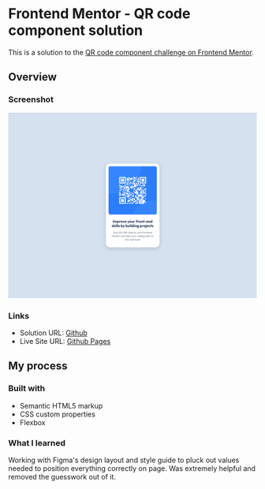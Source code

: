 # Frontend Mentor - QR code component solution

This is a solution to the [QR code component challenge on Frontend Mentor](https://www.frontendmentor.io/challenges/qr-code-component-iux_sIO_H).

## Overview

### Screenshot

![](./preview.png)

### Links

- Solution URL: [Github](https://github.com/rradiohysteria/qr-code-component)
- Live Site URL: [Github Pages](https://rradiohysteria.github.io/qr-code-component/)

## My process

### Built with

- Semantic HTML5 markup
- CSS custom properties
- Flexbox

### What I learned

Working with Figma's design layout and style guide to pluck out values needed to position everything correctly on page. Was extremely helpful and removed the guesswork out of it.  